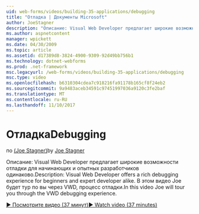 ```yaml
---
uid: web-forms/videos/building-35-applications/debugging
title: "Отладка | Документы Microsoft"
author: JoeStagner
description: "Описание: Visual Web Developer предлагает широкие возможности отладки для начинающих и опытных разработчиков одинаково. В этом видеоролике Joe будет тур по вы через VW..."
ms.author: aspnetcontent
manager: wpickett
ms.date: 04/30/2009
ms.topic: article
ms.assetid: d17389d8-3824-4900-9309-92d49bb756b1
ms.technology: dotnet-webforms
ms.prod: .net-framework
msc.legacyurl: /web-forms/videos/building-35-applications/debugging
msc.type: video
ms.openlocfilehash: b6310304cdea7c918216fa91178b165cf8f24eb2
ms.sourcegitcommit: 9a9483aceb34591c97451997036a9120c3fe2baf
ms.translationtype: MT
ms.contentlocale: ru-RU
ms.lasthandoff: 11/10/2017
---
```

<a name="debugging"></a><span data-ttu-id="6d184-104">Отладка</span><span class="sxs-lookup"><span data-stu-id="6d184-104">Debugging</span></span>
====================
<span data-ttu-id="6d184-105">по [(Joe Stagner)](https://github.com/JoeStagner)</span><span class="sxs-lookup"><span data-stu-id="6d184-105">by [Joe Stagner](https://github.com/JoeStagner)</span></span>

<span data-ttu-id="6d184-106">Описание: Visual Web Developer предлагает широкие возможности отладки для начинающих и опытных разработчиков одинаково.</span><span class="sxs-lookup"><span data-stu-id="6d184-106">Description: Visual Web Developer offers a rich debugging experience for beginners and expert developer alike.</span></span> <span data-ttu-id="6d184-107">В этом видео Joe будет тур по вы через VWD, процесс отладки.</span><span class="sxs-lookup"><span data-stu-id="6d184-107">In this video Joe will tour you through the VWD debugging experience.</span></span>

[<span data-ttu-id="6d184-108">&#9654; Посмотрите видео (37 минут)</span><span class="sxs-lookup"><span data-stu-id="6d184-108">&#9654; Watch video (37 minutes)</span></span>](https://channel9.msdn.com/Blogs/ASP-NET-Site-Videos/debugging)
